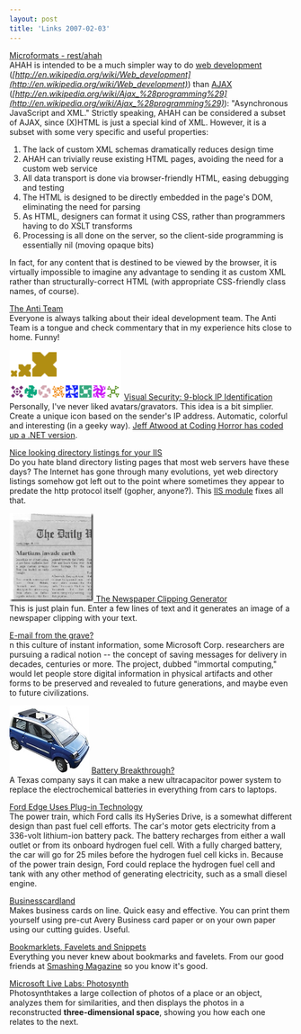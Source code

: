 ```yaml
---
layout: post
title: 'Links 2007-02-03'
---
```

[Microformats - rest/ahah](http://microformats.org/wiki/rest/ahah)   
AHAH is intended to be a much simpler way to do [web development](http://en.wikipedia.org/wiki/Web_development) (_[http://en.wikipedia.org/wiki/Web_development](http://en.wikipedia.org/wiki/Web_development)_) than [AJAX](http://en.wikipedia.org/wiki/Ajax_%28programming%29) (_[http://en.wikipedia.org/wiki/Ajax_%28programming%29](http://en.wikipedia.org/wiki/Ajax_%28programming%29)_): "Asynchronous JavaScript and XML." Strictly speaking, AHAH can be considered a subset of AJAX, since (X)HTML is just a special kind of XML. However, it is a subset with some very specific and useful properties: 

  1. The lack of custom XML schemas dramatically reduces design time 
  2. AHAH can trivially reuse existing HTML pages, avoiding the need for a custom web service 
  3. All data transport is done via browser-friendly HTML, easing debugging and testing 
  4. The HTML is designed to be directly embedded in the page's DOM, eliminating the need for parsing 
  5. As HTML, designers can format it using CSS, rather than programmers having to do XSLT transforms 
  6. Processing is all done on the server, so the client-side programming is essentially nil (moving opaque bits) 

In fact, for any content that is destined to be viewed by the browser, it is virtually impossible to imagine any advantage to sending it as custom XML rather than structurally-correct HTML (with appropriate CSS-friendly class names, of course).  


[The Anti Team](http://codebetter.com/blogs/jeremy.miller/archive/2007/01/21/The-Anti-Team.aspx)   
Everyone is always talking about their ideal development team. The Anti Team is a tongue and check commentary that in my experience hits close to home. Funny!  


![Sample Identicons](/cdn/images/blog/WindowsLiveWriter/Links20070203_934C/identicon-samples%5B8%5D.png) [Visual Security: 9-block IP Identification](http://www.docuverse.com/blog/donpark/2007/01/18/visual-security-9-block-ip-identification)   
Personally, I've never liked avatars/gravators. This idea is a bit simplier. Create a unique icon based on the sender's IP address. Automatic, colorful and interesting (in a geeky way). [Jeff Atwood at Coding Horror has coded up a .NET version](http://www.codinghorror.com/blog/archives/000774.html). 

[Nice looking directory listings for your IIS](http://mvolo.com/blogs/serverside/archive/2007/01/21/Get-nice-looking-directory-listings-for-your-IIS-website-with-DirectoryListingModule.aspx)   
Do you hate bland directory listing pages that most web servers have these days? The Internet has gone through many evolutions, yet web directory listings somehow got left out to the point where sometimes they appear to predate the http protocol itself (gopher, anyone?). This [IIS module](http://mvolo.com/files/DirectoryListingApp.zip) fixes all that.

[ ![Newpaper Clipping example](/cdn/images/blog/WindowsLiveWriter/Links20070203_934C/image%7B0%7D_thumb%5B5%5D.png) ](/cdn/images/blog/WindowsLiveWriter/Links20070203_934C/image%7B0%7D%5B7%5D.png) [The Newspaper Clipping Generator](http://www.fodey.com/generators/newspaper/snippet.asp)   
This is just plain fun. Enter a few lines of text and it generates an image of a newspaper clipping with your text.

[E-mail from the grave?](http://seattlepi.nwsource.com/business/300636_msftimmortal22.html)   
n this culture of instant information, some Microsoft Corp. researchers are pursuing a radical notion -- the concept of saving messages for delivery in decades, centuries or more. The project, dubbed "immortal computing," would let people store digital information in physical artifacts and other forms to be preserved and revealed to future generations, and maybe even to future civilizations.

![](/cdn/images/blog/WindowsLiveWriter/Links20070203_934C/ZENNBG%5B11%5D.jpg) [Battery Breakthrough?](http://www.technologyreview.com/Biztech/18086/)   
A Texas company says it can make a new ultracapacitor power system to replace the electrochemical batteries in everything from cars to laptops.

[Ford Edge Uses Plug-in Technology](http://crave.cnet.com/8301-1_105-9680254-1.html?part=rss&tag=feed&subj=Crave)   
The power train, which Ford calls its HySeries Drive, is a somewhat different design than past fuel cell efforts. The car's motor gets electricity from a 336-volt lithium-ion battery pack. The battery recharges from either a wall outlet or from its onboard hydrogen fuel cell. With a fully charged battery, the car will go for 25 miles before the hydrogen fuel cell kicks in. Because of the power train design, Ford could replace the hydrogen fuel cell and tank with any other method of generating electricity, such as a small diesel engine.

[Businesscardland](http://www.businesscardland.com/home/)   
Makes business cards on line. Quick easy and effective. You can print them yourself using pre-cut Avery Business card paper or on your own paper using our cutting guides. Useful.

[Bookmarklets, Favelets and Snippets](http://www.smashingmagazine.com/2007/01/24/bookmarklets-favelets-and-snippets/)   
Everything you never knew about bookmarks and favelets. From our good friends at [Smashing Magazine](http://www.smashingmagazine.com/) so you know it's good.

[Microsoft Live Labs: Photosynth](http://labs.live.com/photosynth/default.html)   
Photosynthtakes a large collection of photos of a place or an object, analyzes them for similarities, and then displays the photos in a reconstructed **three-dimensional space**, showing you how each one relates to the next.
